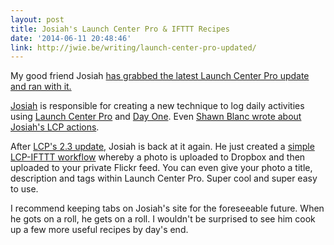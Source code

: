 ```yaml
---
layout: post
title: Josiah's Launch Center Pro & IFTTT Recipes
date: '2014-06-11 20:48:46'
link: http://jwie.be/writing/launch-center-pro-updated/
---
```


My good friend Josiah [has grabbed the latest Launch Center Pro update and ran with it.](http://jwie.be/writing/launch-center-pro-updated/) 

[Josiah](jwie.be) is responsible for creating a new technique to log daily activities using [Launch Center Pro](https://itunes.apple.com/ca/app/launch-center-pro/id532016360?mt=8&uo=4&at=1l3v5At) and [Day One](https://itunes.apple.com/ca/app/day-one-journal-diary/id421706526?mt=8&uo=4&at=1l3v5At). Even [Shawn Blanc wrote about Josiah's LCP actions](http://shawnblanc.net/2014/03/reporter-day-one-and-launch-center-pro/). 

After [LCP's 2.3 update](http://www.macstories.net/reviews/launch-center-pro-2-3-extends-ios-automation/), Josiah is back at it again. He just created a [simple LCP-IFTTT workflow](http://jwie.be/writing/launch-center-pro-updated/) whereby a photo is uploaded to Dropbox and then uploaded to your private Flickr feed. You can even give your photo a title, description and tags within Launch Center Pro. Super cool and super easy to use.

I recommend keeping tabs on Josiah's site for the foreseeable future. When he gots on a roll, he gets on a roll. I wouldn't be surprised to see him cook up a few more useful recipes by day's end.
